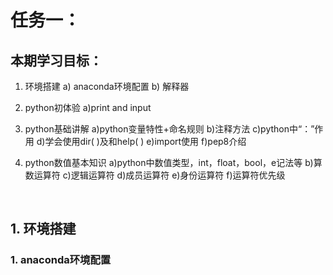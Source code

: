 # 任务一：
## 本期学习目标：

1. 环境搭建
    a) anaconda环境配置
    b) 解释器
2. python初体验
    a)print and input
3. python基础讲解
    a)python变量特性+命名规则
    b)注释方法
    c)python中“：”作用
    d)学会使用dir( )及和help( )
    e)import使用
    f)pep8介绍
4. python数值基本知识
    a)python中数值类型，int，float，bool，e记法等
    b)算数运算符
    c)逻辑运算符
    d)成员运算符
    e)身份运算符
    f)运算符优先级
    
    <br/>
    
## 1.  环境搭建

### 1. anaconda环境配置